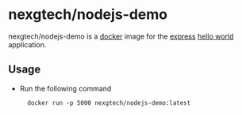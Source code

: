 # nexgtech/nodejs-demo

nexgtech/nodejs-demo is a [docker](https://docker.io) image for the [express](http://expressjs.com/) [hello world](http://expressjs.com/guide.html) application.

## Usage

- Run the following command

        docker run -p 5000 nexgtech/nodejs-demo:latest
